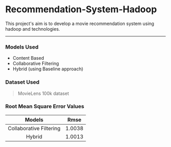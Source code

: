 # Recommendation-System-Hadoop
This project's aim is to develop a movie recommendation system using hadoop and technologies.
___
### Models Used
- Content Based
- Collaborative Filtering
- Hybrid (using Baseline approach)
### Dataset Used
> MovieLens 100k dataset
### Root Mean Square Error Values
| Models        | Rmse           |
| :-----------: |:-------------:|
| Collaborative Filtering | 1.0038 |
| Hybrid | 1.0013 |
